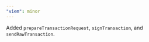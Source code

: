 ```yaml
---
"viem": minor
---
```


Added `prepareTransactionRequest`, `signTransaction`, and `sendRawTransaction`.
